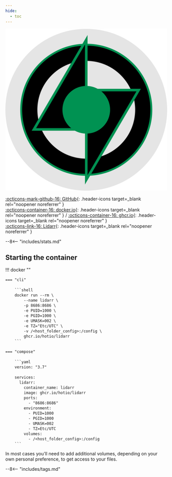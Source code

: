 ```yaml
---
hide:
  - toc
---
```


<div class="image-logo"><img src="/img/image-logos/lidarr.svg" alt="logo"></div>

[:octicons-mark-github-16: GitHub](https://github.com/hotio/lidarr){: .header-icons target=_blank rel="noopener noreferrer" }  
[:octicons-container-16: docker.io](https://hub.docker.com/r/hotio/lidarr){: .header-icons target=_blank rel="noopener noreferrer" }
 / [:octicons-container-16: ghcr.io](https://github.com/orgs/hotio/packages/container/package/lidarr){: .header-icons target=_blank rel="noopener noreferrer" }  
[:octicons-link-16: Lidarr](https://github.com/lidarr/lidarr){: .header-icons target=_blank rel="noopener noreferrer" }  

--8<-- "includes/stats.md"

## Starting the container

!!! docker ""

    === "cli"

        ```shell
        docker run --rm \
            --name lidarr \
            -p 8686:8686 \
            -e PUID=1000 \
            -e PGID=1000 \
            -e UMASK=002 \
            -e TZ="Etc/UTC" \
            -v /<host_folder_config>:/config \
            ghcr.io/hotio/lidarr
        ```

    === "compose"

        ```yaml
        version: "3.7"

        services:
          lidarr:
            container_name: lidarr
            image: ghcr.io/hotio/lidarr
            ports:
              - "8686:8686"
            environment:
              - PUID=1000
              - PGID=1000
              - UMASK=002
              - TZ=Etc/UTC
            volumes:
              - /<host_folder_config>:/config
        ```

In most cases you'll need to add additional volumes, depending on your own personal preference, to get access to your files.

--8<-- "includes/tags.md"
